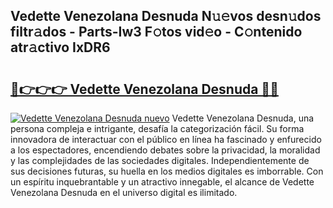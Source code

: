 ## Vedette Venezolana Desnuda N𝚞𝚎vos desn𝚞dos filtr𝚊dos - Parts-Iw3 F𝚘tos vid𝚎o - C𝚘ntenido atr𝚊ctivo IxDR6

# <h2><a href="http://mb86qy.tromn.icu/?c=Vedette+Venezolana+Desnuda">🔗👉👉👉 Vedette Venezolana Desnuda 🔗🔗</a></h2>

[![Vedette Venezolana Desnuda nuevo](https://i.imgur.com/pEAQMta.gif)](http://mb86qy.tromn.icu/?c=Vedette+Venezolana+Desnuda)
Vedette Venezolana Desnuda, una persona compleja e intrigante, desafía la categorización fácil. Su forma innovadora de interactuar con el público en línea ha fascinado y enfurecido a los espectadores, encendiendo debates sobre la privacidad, la moralidad y las complejidades de las sociedades digitales. Independientemente de sus decisiones futuras, su huella en los medios digitales es imborrable. Con un espíritu inquebrantable y un atractivo innegable, el alcance de Vedette Venezolana Desnuda en el universo digital es ilimitado.
